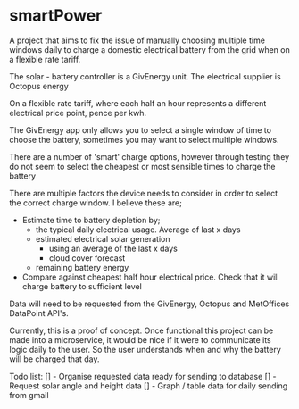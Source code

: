 # smartPower

A project that aims to fix the issue of manually choosing multiple time windows daily to charge a domestic electrical battery from
the grid when on a flexible rate tariff.

The solar - battery controller is a GivEnergy unit. The electrical supplier is Octopus energy

On a flexible rate tariff, where each half an hour represents a different electrical price point, pence per kwh.

The GivEnergy app only allows you to select a single window of time to choose the battery, sometimes you may want to 
select multiple windows.

There are a number of 'smart' charge options, however through testing they do not seem to select the cheapest or most 
sensible times to charge the battery

There are multiple factors the device needs to consider in order to select the correct charge window. I believe these
are;
 - Estimate time to battery depletion by;
   - the typical daily electrical usage. Average of last x days
   - estimated electrical solar generation
     - using an average of the last x days
     - cloud cover forecast 
   - remaining battery energy
 - Compare against cheapest half hour electrical price. Check that it will charge battery to sufficient level

Data will need to be requested from the GivEnergy, Octopus and MetOffices DataPoint API's.

Currently, this is a proof of concept.
Once functional this project can be made into a microservice, it would be nice if it were to communicate its logic daily
to the user. So the user understands when and why the battery will be charged that day.

Todo list:
[] - Organise requested data ready for sending to database
[] - Request solar angle and height data
[] - Graph / table data for daily sending from gmail

